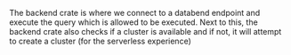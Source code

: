 The backend crate is where we connect to a databend endpoint and execute the
query which is allowed to be executed. Next to this, the backend crate
also checks if a cluster is available and if not, it will attempt to create a cluster
(for the serverless experience)